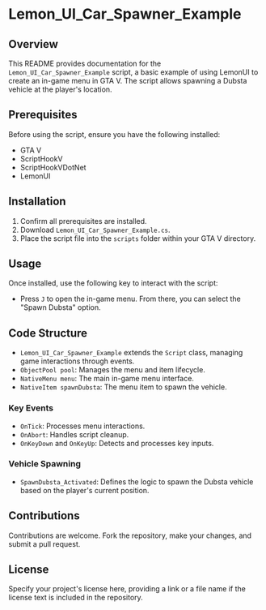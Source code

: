# Lemon_UI_Car_Spawner_Example

## Overview

This README provides documentation for the `Lemon_UI_Car_Spawner_Example` script, a basic example of using LemonUI to create an in-game menu in GTA V. The script allows spawning a Dubsta vehicle at the player's location.

## Prerequisites

Before using the script, ensure you have the following installed:

- GTA V
- ScriptHookV
- ScriptHookVDotNet
- LemonUI

## Installation

1. Confirm all prerequisites are installed.
2. Download `Lemon_UI_Car_Spawner_Example.cs`.
3. Place the script file into the `scripts` folder within your GTA V directory.

## Usage

Once installed, use the following key to interact with the script:

- Press `J` to open the in-game menu. From there, you can select the "Spawn Dubsta" option.

## Code Structure

- `Lemon_UI_Car_Spawner_Example` extends the `Script` class, managing game interactions through events.
- `ObjectPool pool`: Manages the menu and item lifecycle.
- `NativeMenu menu`: The main in-game menu interface.
- `NativeItem spawnDubsta`: The menu item to spawn the vehicle.

### Key Events

- `OnTick`: Processes menu interactions.
- `OnAbort`: Handles script cleanup.
- `OnKeyDown` and `OnKeyUp`: Detects and processes key inputs.

### Vehicle Spawning

- `SpawnDubsta_Activated`: Defines the logic to spawn the Dubsta vehicle based on the player's current position.

## Contributions

Contributions are welcome. Fork the repository, make your changes, and submit a pull request.

## License

Specify your project's license here, providing a link or a file name if the license text is included in the repository.

